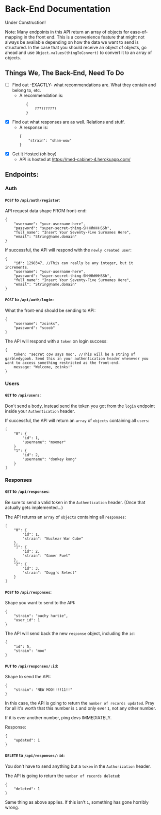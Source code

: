 # Back-End Documentation

Under Construction!

Note: Many endpoints in this API return an array of objects for ease-of-mapping in the front end. This is a convenience feature that might not always be available depending on how the data we want to send is structured. In the case that you should receive an object of objects, go ahead and use `Object.values(thingToConvert)` to convert it to an array of objects.

## Things We, The Back-End, Need To Do

- [ ] Find out -EXACTLY- what recommendations are. What they contain and belong to, etc. 
  - A recommendation is: 
     ```
        {
            ??????????
        }
     ```
- [x] Find out what responses are as well. Relations and stuff.
  - A response is: 
    ```
    {
        "strain": "sham-wow"
    }
    ```
- [x] Get It Hosted (oh boy)
  - API is hosted at https://med-cabinet-4.herokuapp.com/

## Endpoints: 

### Auth

#### `POST` to `/api/auth/register`:

API request data shape FROM front-end: 

```
{
    "username": "your-username-here",
    "password": "super-secret-thing-SHHHhHHHSSh",
    "full_name": "Insert Your Seventy-Five Surnames Here",
    "email": "String@name.domain"
}
```

If successful, the API will respond with the `newly created user`: 

```
{
    "id": 1298347, //This can really be any integer, but it increments.
    "username": "your-username-here",
    "password": "super-secret-thing-SHHHhHHHSSh",
    "full_name": "Insert Your Seventy-Five Surnames Here",
    "email": "String@name.domain"
}
```

#### `POST` to `/api/auth/login`:

What the front-end should be sending to API: 

```
{
    "username": "zoinks",
    "password": "scoob"
}
```

The API will respond with a `token` on login success: 

```
{
    token: "secret cow says moo", //This will be a string of garbledygook. Send this in your authentication header whenever you want to access something restricted as the front-end.
    message: "Welcome, zoinks!"
}
```

### Users

#### `GET` to `/api/users`:

Don't send a body, instead send the token you got from the `login` endpoint inside your `Authentication` header.

If successful, the API will return an `array` of `objects` containing all `users`: 

```
[
    "0": {
        "id": 1,
        "username": "moomer"
    }
    "1": {
        "id": 2,
        "username": "donkey kong"
    }
]
```

### Responses

#### `GET` to `/api/responses`: 

Be sure to send a valid token in the `Authentication` header. (Once that actually gets implemented...)

The API returns an `array` of `objects` containing all `responses`: 

```
[
    "0": {
        "id": 1,
        "strain": "Nuclear War Cube"
    },
    "1": {
        "id": 2,
        "strain": "Gamer Fuel"
    },
    "2": {
        "id": 3,
        "strain": "Dogg's Select"
    }
]
```

#### `POST` to `/api/responses`:

Shape you want to send to the API: 
```
{
    "strain": "ouchy hurtie",
    "user_id": 1 
}
```

The API will send back the new `response` object, including the `id`:

```
{
    "id": 5,
    "strain": "moo"
}
```

#### `PUT` to `/api/responses/:id`:

Shape to send the API:
```
{
    "strain": "NEW MOO!!!!11!!"
}
```

In this case, the API is going to return the `number of records updated`. Pray for all it's worth that this number is `1` and only ever `1`, not any other number.

If it is ever another number, ping devs IMMEDIATELY.

Response: 

```
{
    "updated": 1
}
```

#### `DELETE` to `/api/responses/:id`:

You don't have to send anything but a `token` in the `Authorization` header.

The API is going to return the `number of records deleted`:

```
{
    "deleted": 1
}
```

Same thing as above applies. If this isn't `1`, something has gone horribly wrong.